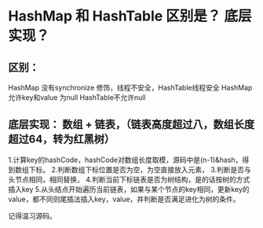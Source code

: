 # HashMap 和 HashTable 区别是？  底层实现？

## 区别：
HashMap 没有synchronize 修饰，线程不安全，HashTable线程安全
HashMap 允许key和value 为null  HashTable不允许null

## 底层实现： 数组 + 链表，（链表高度超过八，数组长度超过64，转为红黑树）

1.计算key的hashCode，hashCode对数组长度取模，源码中是(n-1)&hash，得到数组下标。
2.判断数组下标位置是否为空，为空直接放入元素，
3.判断是否与头节点相同，相同替换，
4.判断当前下标链表是否为树结构，是的话按树的方式插入key
5.从头结点开始遍历当前链表，如果与某个节点的key相同，更新key的value，都不同则尾插法插入key，value，并判断是否满足进化为树的条件。

记得温习源码。

